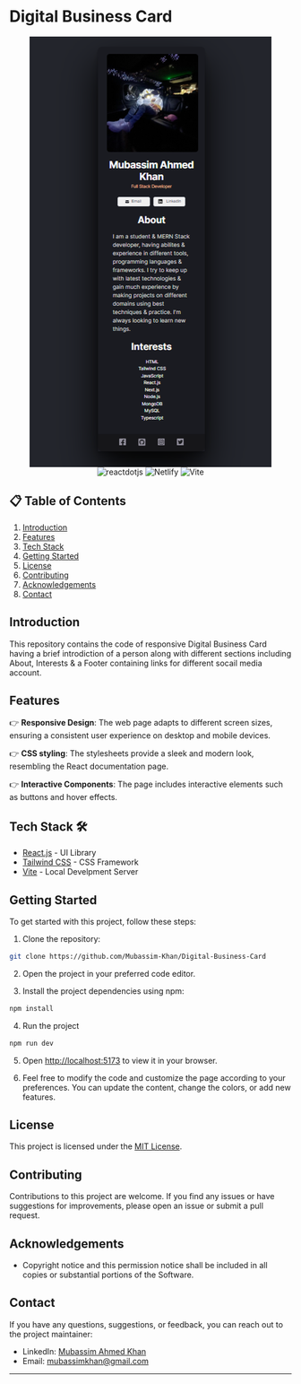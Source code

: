 # Digital Business Card

<div align="center">
<img src="https://github.com/Mubassim-Khan/Digital-Business-Card-2/blob/main/src/assets/Preview.png" alt="image" align="center">
</div>

<div align="center">
    <img src="https://img.shields.io/badge/-React_JS-black?style=for-the-badge&logoColor=%2361DAFB&logo=react" alt="reactdotjs" />
    <img src="https://img.shields.io/badge/Netlify-00C7B7?style=for-the-badge&logo=netlify&logoColor=white" alt="Netlify" />
    <img src="https://img.shields.io/badge/Vite-B73BFE?style=for-the-badge&logo=vite&logoColor=FFD62E" alt="Vite" />
</div>

## 📋 <a name="table">Table of Contents</a>

1. [Introduction](#introduction)
2. [Features](#features)
3. [Tech Stack](#tech-stack)
4. [Getting Started](#quick-start)
5. [License](#license)
6. [Contributing](#contributing)
7. [Acknowledgements](#acknowledgements)
8. [Contact](#contact)

## <a name="introduction">Introduction</a>

This repository contains the code of responsive Digital Business Card having a brief introdiction of a person along with different sections including About, Interests & a Footer containing links for different socail media account.

## <a name="features">Features</a>

👉 **Responsive Design**: The web page adapts to different screen sizes, ensuring a consistent user experience on desktop and mobile devices.

👉 **CSS styling**: The stylesheets provide a sleek and modern look, resembling the React documentation page.

👉 **Interactive Components**: The page includes interactive elements such as buttons and hover effects.

## <a name="tech-stack">Tech Stack 🛠️</a>

- [React.js](https://reactjs.org/) - UI Library
- [Tailwind CSS](https://tailwindcss.com/) - CSS Framework
- [Vite](https://vitejs.dev/) - Local Develpment Server

## <a name="#quick-start">Getting Started</a>

To get started with this project, follow these steps:

1. Clone the repository:

```bash
git clone https://github.com/Mubassim-Khan/Digital-Business-Card
```

2. Open the project in your preferred code editor.

3. Install the project dependencies using npm:

```bash
npm install
```

4. Run the project

```bash
npm run dev
```

5. Open [http://localhost:5173](http://localhost:5173) to view it in your browser.

6. Feel free to modify the code and customize the page according to your preferences. You can update the content, change the colors, or add new features.

## <a name="license">License</a>

This project is licensed under the [MIT License](https://opensource.org/licenses/MIT).

## <a name="contributing">Contributing</a>

Contributions to this project are welcome. If you find any issues or have suggestions for improvements, please open an issue or submit a pull request.

## <a name="acknowledgements">Acknowledgements</a>

- Copyright notice and this permission notice shall be included in all copies or substantial portions of the Software.

## Contact

If you have any questions, suggestions, or feedback, you can reach out to the project maintainer:

- LinkedIn: [Mubassim Ahmed Khan](https://www.linkedin.com/in/mubassim/)
- Email: [mubassimkhan@gmail.com](mailto:mubassimkhan@gmail.com)

---
